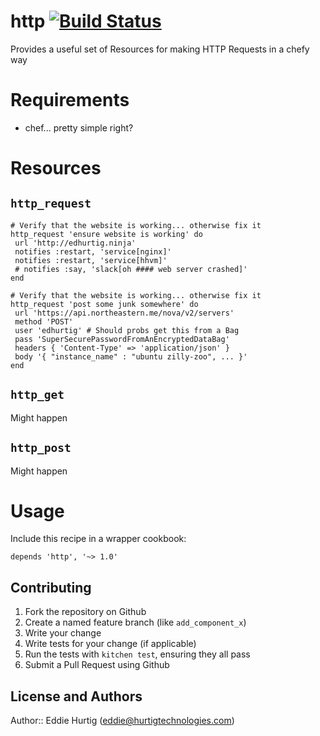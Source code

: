 # http [![Build Status](https://travis-ci.org/evertrue/http-cookbook.svg)](https://travis-ci.org/evertrue/http-cookbook)

Provides a useful set of Resources for making HTTP Requests in a chefy way

# Requirements

* chef... pretty simple right?

# Resources

## `http_request`

```
# Verify that the website is working... otherwise fix it
http_request 'ensure website is working' do
 url 'http://edhurtig.ninja'
 notifies :restart, 'service[nginx]'
 notifies :restart, 'service[hhvm]'
 # notifies :say, 'slack[oh #### web server crashed]'
end
```

```
# Verify that the website is working... otherwise fix it
http_request 'post some junk somewhere' do
 url 'https://api.northeastern.me/nova/v2/servers'
 method 'POST'
 user 'edhurtig' # Should probs get this from a Bag
 pass 'SuperSecurePasswordFromAnEncryptedDataBag'
 headers { 'Content-Type' => 'application/json' }
 body '{ "instance_name" : "ubuntu zilly-zoo", ... }'
end
```


## `http_get`

Might happen

## `http_post`

Might happen

# Usage

Include this recipe in a wrapper cookbook:

```
depends 'http', '~> 1.0'
```

## Contributing

1. Fork the repository on Github
2. Create a named feature branch (like `add_component_x`)
3. Write your change
4. Write tests for your change (if applicable)
5. Run the tests with `kitchen test`, ensuring they all pass
6. Submit a Pull Request using Github

## License and Authors

Author:: Eddie Hurtig (eddie@hurtigtechnologies.com)
